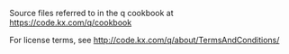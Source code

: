 Source files referred to in the q cookbook
at https://code.kx.com/q/cookbook

For license terms, see http://code.kx.com/q/about/TermsAndConditions/
